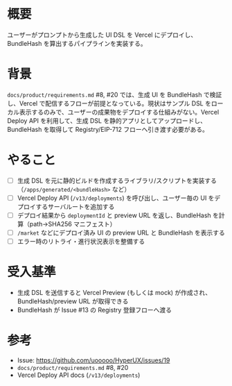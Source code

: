 # 概要
ユーザーがプロンプトから生成した UI DSL を Vercel にデプロイし、BundleHash を算出するパイプラインを実装する。

# 背景
`docs/product/requirements.md` #8, #20 では、生成 UI を BundleHash で検証し、Vercel で配信するフローが前提となっている。現状はサンプル DSL をローカル表示するのみで、ユーザーの成果物をデプロイする仕組みがない。Vercel Deploy API を利用して、生成 DSL を静的アプリとしてアップロードし、BundleHash を取得して Registry/EIP-712 フローへ引き渡す必要がある。

# やること
- [ ] 生成 DSL を元に静的ビルドを作成するライブラリ/スクリプトを実装する（`/apps/generated/<bundleHash>` など）
- [ ] Vercel Deploy API (`/v13/deployments`) を呼び出し、ユーザー毎の UI をデプロイするサーバルートを追加する
- [ ] デプロイ結果から `deploymentId` と preview URL を返し、BundleHash を計算（path→SHA256 マニフェスト）
- [ ] `/market` などにデプロイ済み UI の preview URL と BundleHash を表示する
- [ ] エラー時のリトライ・進行状況表示を整備する

# 受入基準
- 生成 DSL を送信すると Vercel Preview (もしくは mock) が作成され、BundleHash/preview URL が取得できる
- BundleHash が Issue #13 の Registry 登録フローへ渡る

# 参考
- Issue: https://github.com/uooooo/HyperUX/issues/19
- `docs/product/requirements.md` #8, #20
- Vercel Deploy API docs (`/v13/deployments`)
